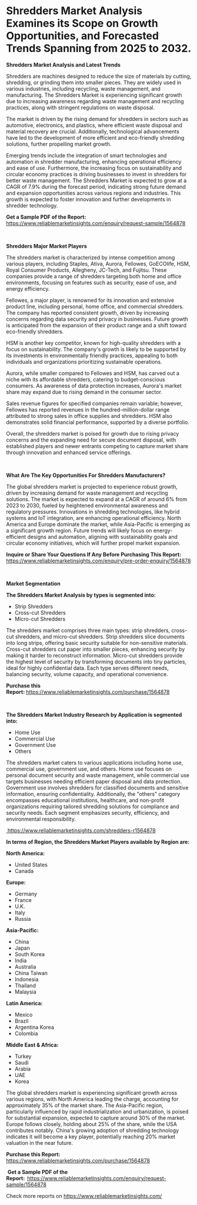 <p><h1>Shredders Market Analysis Examines its Scope on Growth Opportunities, and Forecasted Trends Spanning from 2025 to 2032.</h1></p><p><strong>Shredders Market Analysis and Latest Trends</strong></p>
<p><p>Shredders are machines designed to reduce the size of materials by cutting, shredding, or grinding them into smaller pieces. They are widely used in various industries, including recycling, waste management, and manufacturing. The Shredders Market is experiencing significant growth due to increasing awareness regarding waste management and recycling practices, along with stringent regulations on waste disposal. </p><p>The market is driven by the rising demand for shredders in sectors such as automotive, electronics, and plastics, where efficient waste disposal and material recovery are crucial. Additionally, technological advancements have led to the development of more efficient and eco-friendly shredding solutions, further propelling market growth. </p><p>Emerging trends include the integration of smart technologies and automation in shredder manufacturing, enhancing operational efficiency and ease of use. Furthermore, the increasing focus on sustainability and circular economy practices is driving businesses to invest in shredders for better waste management. The Shredders Market is expected to grow at a CAGR of 7.9% during the forecast period, indicating strong future demand and expansion opportunities across various regions and industries. This growth is expected to foster innovation and further developments in shredder technology.</p></p>
<p><strong>Get a Sample PDF of the Report:&nbsp;</strong> <a href="https://www.reliablemarketinsights.com/enquiry/request-sample/1564878?utm_campaign=2112&utm_medium=2&utm_source=Github&utm_content=ia&utm_term=11042025&utm_id=shredders">https://www.reliablemarketinsights.com/enquiry/request-sample/1564878</a></p>
<p>&nbsp;</p>
<p><strong>Shredders Major Market Players</strong></p>
<p><p>The shredders market is characterized by intense competition among various players, including Staples, Ativa, Aurora, Fellowes, GoECOlife, HSM, Royal Consumer Products, Allegheny, JC-Tech, and Fujitsu. These companies provide a range of shredders targeting both home and office environments, focusing on features such as security, ease of use, and energy efficiency.</p><p>Fellowes, a major player, is renowned for its innovation and extensive product line, including personal, home office, and commercial shredders. The company has reported consistent growth, driven by increasing concerns regarding data security and privacy in businesses. Future growth is anticipated from the expansion of their product range and a shift toward eco-friendly shredders.</p><p>HSM is another key competitor, known for high-quality shredders with a focus on sustainability. The company's growth is likely to be supported by its investments in environmentally friendly practices, appealing to both individuals and organizations prioritizing sustainable operations. </p><p>Aurora, while smaller compared to Fellowes and HSM, has carved out a niche with its affordable shredders, catering to budget-conscious consumers. As awareness of data protection increases, Aurora's market share may expand due to rising demand in the consumer sector.</p><p>Sales revenue figures for specified companies remain variable; however, Fellowes has reported revenues in the hundred-million-dollar range attributed to strong sales in office supplies and shredders. HSM also demonstrates solid financial performance, supported by a diverse portfolio. </p><p>Overall, the shredders market is poised for growth due to rising privacy concerns and the expanding need for secure document disposal, with established players and newer entrants competing to capture market share through innovation and enhanced service offerings.</p></p>
<p>&nbsp;</p>
<p><strong>What Are The Key Opportunities For Shredders Manufacturers?</strong></p>
<p><p>The global shredders market is projected to experience robust growth, driven by increasing demand for waste management and recycling solutions. The market is expected to expand at a CAGR of around 6% from 2023 to 2030, fueled by heightened environmental awareness and regulatory pressures. Innovations in shredding technologies, like hybrid systems and IoT integration, are enhancing operational efficiency. North America and Europe dominate the market, while Asia-Pacific is emerging as a significant growth region. Future trends will likely focus on energy-efficient designs and automation, aligning with sustainability goals and circular economy initiatives, which will further propel market expansion.</p></p>
<p><strong>Inquire or Share Your Questions If Any Before Purchasing This Report:</strong> <a href="https://www.reliablemarketinsights.com/enquiry/pre-order-enquiry/1564878?utm_campaign=2112&utm_medium=2&utm_source=Github&utm_content=ia&utm_term=11042025&utm_id=shredders">https://www.reliablemarketinsights.com/enquiry/pre-order-enquiry/1564878</a></p>
<p>&nbsp;</p>
<p><strong>Market Segmentation</strong></p>
<p><strong>The Shredders Market Analysis by types is segmented into:</strong></p>
<p><ul><li>Strip Shredders</li><li>Cross-cut Shredders</li><li>Micro-cut Shredders</li></ul></p>
<p><p>The shredders market comprises three main types: strip shredders, cross-cut shredders, and micro-cut shredders. Strip shredders slice documents into long strips, offering basic security suitable for non-sensitive materials. Cross-cut shredders cut paper into smaller pieces, enhancing security by making it harder to reconstruct information. Micro-cut shredders provide the highest level of security by transforming documents into tiny particles, ideal for highly confidential data. Each type serves different needs, balancing security, volume capacity, and operational convenience.</p></p>
<p><strong>Purchase this Report:&nbsp;</strong><a href="https://www.reliablemarketinsights.com/purchase/1564878?utm_campaign=2112&utm_medium=2&utm_source=Github&utm_content=ia&utm_term=11042025&utm_id=shredders">https://www.reliablemarketinsights.com/purchase/1564878</a></p>
<p>&nbsp;</p>
<p><strong>The Shredders Market Industry Research by Application is segmented into:</strong></p>
<p><ul><li>Home Use</li><li>Commercial Use</li><li>Government Use</li><li>Others</li></ul></p>
<p><p>The shredders market caters to various applications including home use, commercial use, government use, and others. Home use focuses on personal document security and waste management, while commercial use targets businesses needing efficient paper disposal and data protection. Government use involves shredders for classified documents and sensitive information, ensuring confidentiality. Additionally, the "others" category encompasses educational institutions, healthcare, and non-profit organizations requiring tailored shredding solutions for compliance and security needs. Each segment emphasizes security, efficiency, and environmental responsibility.</p></p>
<p><a href="https://www.reliablemarketinsights.com/shredders-r1564878?utm_campaign=2112&utm_medium=2&utm_source=Github&utm_content=ia&utm_term=11042025&utm_id=shredders">&nbsp;https://www.reliablemarketinsights.com/shredders-r1564878</a></p>
<p><strong>In terms of Region, the Shredders Market Players available by Region are:</strong></p>
<p>
    <p> <strong> North America: </strong>
        <ul>
            <li>United States</li>
            <li>Canada</li>
        </ul>
        </p> 
    <p> <strong> Europe: </strong>
        <ul>
            <li>Germany</li>
            <li>France</li>
            <li>U.K.</li>
            <li>Italy</li>
            <li>Russia</li>
        </ul>
        </p> 
    <p> <strong> Asia-Pacific: </strong>
        <ul>
            <li>China</li>
            <li>Japan</li>
            <li>South Korea</li>
            <li>India</li>
            <li>Australia</li>
            <li>China Taiwan</li>
            <li>Indonesia</li>
            <li>Thailand</li>
            <li>Malaysia</li>
        </ul>
        </p> 
    <p> <strong> Latin America: </strong>
        <ul>
            <li>Mexico</li>
            <li>Brazil</li>
            <li>Argentina Korea</li>
            <li>Colombia</li>
        </ul>
        </p> 
    <p> <strong> Middle East & Africa: </strong>
        <ul>
            <li>Turkey</li>
            <li>Saudi</li>
            <li>Arabia</li>
            <li>UAE</li>
            <li>Korea</li>
        </ul>
    </p>
    </p>
<p><p>The global shredders market is experiencing significant growth across various regions, with North America leading the charge, accounting for approximately 35% of the market share. The Asia-Pacific region, particularly influenced by rapid industrialization and urbanization, is poised for substantial expansion, expected to capture around 30% of the market. Europe follows closely, holding about 25% of the share, while the USA contributes notably. China's growing adoption of shredding technology indicates it will become a key player, potentially reaching 20% market valuation in the near future.</p></p>
<p><strong>Purchase this Report: </strong><a href="https://www.reliablemarketinsights.com/purchase/1564878?utm_campaign=2112&utm_medium=2&utm_source=Github&utm_content=ia&utm_term=11042025&utm_id=shredders">https://www.reliablemarketinsights.com/purchase/1564878</a></p>
<p>&nbsp;<strong>Get a Sample PDF of the Report:&nbsp;&nbsp;</strong><a href="https://www.reliablemarketinsights.com/enquiry/request-sample/1564878?utm_campaign=2112&utm_medium=2&utm_source=Github&utm_content=ia&utm_term=11042025&utm_id=shredders">https://www.reliablemarketinsights.com/enquiry/request-sample/1564878</a></p>
<p><strong></strong></p>
<p>Check more reports on <a href="https://www.reliablemarketinsights.com/?utm_campaign=2112&utm_medium=2&utm_source=Github&utm_content=ia&utm_term=11042025&utm_id=shredders">https://www.reliablemarketinsights.com/</a></p>